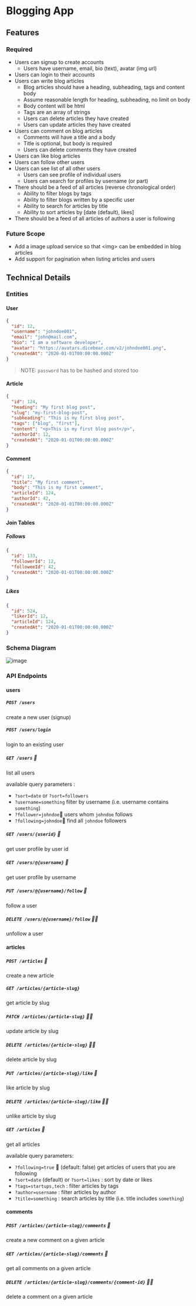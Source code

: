 # Blogging App 

## Features

### Required 

- Users can signup to create accounts
  - Users have username, email, bio (text), avatar (img url)
- Users can login to their accounts
- Users can write blog articles 
  - Blog articles should have a heading, subheading, tags and content body 
  - Assume reasonable length for heading, subheading, no limit on body
  - Body content will be html
  - Tags are an array of strings
  - Users can delete articles they have created
  - Users can update articles they have created
- Users can comment on blog articles
  - Comments will have a title and a body 
  - Title is optional, but body is required
  - Users can delete comments they have created
- Users can like blog articles
- Users can follow other users 
- Users can see list of all other users 
  - Users can see profile of individual users
  - Users can search for profiles by username (or part)
- There should be a feed of all articles (reverse chronological order)
  - Ability to filter blogs by tags 
  - Ability to filter blogs written by a specific user
  - Ability to search for articles by title
  - Ability to sort articles by \[date (default), likes\]
- There should be a feed of all articles of authors a user is following

### Future Scope 

- Add a image upload service so that \<img\> can be embedded in blog articles
- Add support for pagination when listing articles and users

## Technical Details

### Entities

#### User 

```json
{
  "id": 12,
  "username": "johndoe001",
  "email": "john@mail.com",
  "bio": "I am a software developer",
  "avatar": "https://avatars.dicebear.com/v2/johndoe001.png",
  "createdAt": "2020-01-01T00:00:00.000Z"
}
```
> NOTE: `password` has to be hashed and stored too


#### Article 

```json
{
  "id": 124,
  "heading": "My first blog post",
  "slug": "my-first-blog-post",
  "subheading": "This is my first blog post",
  "tags": ["blog", "first"],
  "content": "<p>This is my first blog post</p>",
  "authorId": 12,
  "createdAt": "2020-01-01T00:00:00.000Z"
}
```

#### Comment

```json
{
  "id": 17,
  "title": "My first comment",
  "body": "This is my first comment",
  "articleId": 124,
  "authorId": 42,
  "createdAt": "2020-01-01T00:00:00.000Z"
}
``` 

#### Join Tables

##### Follows 

```json
{
  "id": 133,
  "followerId": 12,
  "followeeId": 42,
  "createdAt": "2020-01-01T00:00:00.000Z"
}
```

##### Likes 

```json
{
  "id": 524,
  "likerId": 12,
  "articleId": 124,
  "createdAt": "2020-01-01T00:00:00.000Z"
}
```

### Schema Diagram 

![image](https://user-images.githubusercontent.com/1327050/168328390-12badd31-49f9-4a00-a3be-b94f7298e4fc.png)



### API Endpoints 

#### users

##### `POST /users`
create a new user (signup)

##### `POST /users/login`
login to an existing user

##### `GET /users` 📄
list all users 

available query parameters : 
- `?sort=date` or `?sort=followers`
- `?username=something` filter by username (i.e. username contains `something`)
- `?follower=johndoe`🔐 users whom `johndoe` follows
- `?following=johndoe`🔐 find all `johndoe` followers


##### `GET /users/{userid}` 🔐
get user profile by user id

##### `GET /users/@{username}` 🔐
get user profile by username

##### `PUT /users/@{username}/follow` 🔐
follow a user

##### `DELETE /users/@{username}/follow` 🔐👤
unfollow a user


#### articles

##### `POST /articles` 🔐
create a new article

##### `GET /articles/{article-slug}`
get article by slug

##### `PATCH /articles/{article-slug}` 🔐👤
update article by slug 

##### `DELETE /articles/{article-slug}` 🔐👤
delete article by slug

##### `PUT /articles/{article-slug}/like` 🔐
like article by slug

##### `DELETE /articles/{article-slug}/like` 🔐👤
unlike article by slug

##### `GET /articles` 📄
get all articles 

available query parameters: 
- `?following=true` 🔐 (default: false) get articles of users that you are following 
- `?sort=date` (default) or `?sort=likes` : sort by date or likes
- `?tags=startups,tech` : filter articles by tags
- `?author=username` : filter articles by author
- `?title=something` : search articles by title (i.e. title includes `something`)

#### comments

##### `POST /articles/{article-slug}/comments` 🔐
create a new comment on a given article 

##### `GET /articles/{article-slug}/comments` 📄
get all comments on a given article

##### `DELETE /articles/{article-slug}/comments/{comment-id}` 🔐👤
delete a comment on a given article